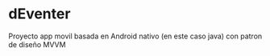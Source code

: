 # dEventer
Proyecto app movil basada en Android nativo (en este caso java) con patron de diseño MVVM
